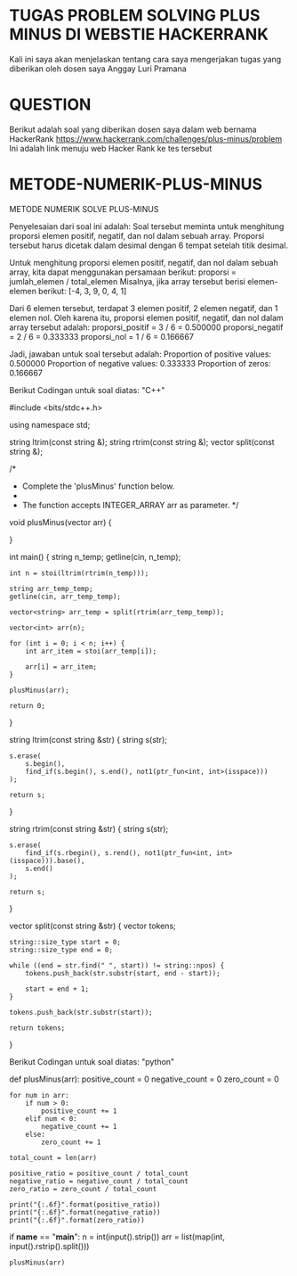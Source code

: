 # TUGAS PROBLEM SOLVING PLUS MINUS DI WEBSTIE HACKERRANK
Kali ini saya akan menjelaskan tentang cara saya mengerjakan tugas yang diberikan oleh dosen saya Anggay Luri Pramana
# QUESTION
Berikut adalah soal yang diberikan dosen saya dalam web bernama HackerRank 
https://www.hackerrank.com/challenges/plus-minus/problem Ini adalah link menuju web Hacker Rank ke tes tersebut 
# METODE-NUMERIK-PLUS-MINUS
METODE NUMERIK SOLVE PLUS-MINUS 


Penyelesaian dari soal ini adalah:
Soal tersebut meminta untuk menghitung proporsi elemen positif, negatif, dan nol dalam sebuah array. Proporsi tersebut harus dicetak dalam desimal dengan 6 tempat setelah titik desimal.

Untuk menghitung proporsi elemen positif, negatif, dan nol dalam sebuah array, kita dapat menggunakan persamaan berikut:
proporsi = jumlah_elemen / total_elemen
Misalnya, jika array tersebut berisi elemen-elemen berikut:
[-4, 3, 9, 0, 4, 1]

Dari 6 elemen tersebut, terdapat 3 elemen positif, 2 elemen negatif, dan 1 elemen nol. Oleh karena itu, proporsi elemen positif, negatif, dan nol dalam array tersebut adalah:
proporsi_positif = 3 / 6 = 0.500000
proporsi_negatif = 2 / 6 = 0.333333
proporsi_nol = 1 / 6 = 0.166667

Jadi, jawaban untuk soal tersebut adalah:
Proportion of positive values: 0.500000
Proportion of negative values: 0.333333
Proportion of zeros: 0.166667

Berikut Codingan untuk soal diatas:
"C++"

#include <bits/stdc++.h>

using namespace std;

string ltrim(const string &);
string rtrim(const string &);
vector<string> split(const string &);

/*
 * Complete the 'plusMinus' function below.
 *
 * The function accepts INTEGER_ARRAY arr as parameter.
 */

void plusMinus(vector<int> arr) {

}

int main()
{
    string n_temp;
    getline(cin, n_temp);

    int n = stoi(ltrim(rtrim(n_temp)));

    string arr_temp_temp;
    getline(cin, arr_temp_temp);

    vector<string> arr_temp = split(rtrim(arr_temp_temp));

    vector<int> arr(n);

    for (int i = 0; i < n; i++) {
        int arr_item = stoi(arr_temp[i]);

        arr[i] = arr_item;
    }

    plusMinus(arr);

    return 0;
}

string ltrim(const string &str) {
    string s(str);

    s.erase(
        s.begin(),
        find_if(s.begin(), s.end(), not1(ptr_fun<int, int>(isspace)))
    );

    return s;
}

string rtrim(const string &str) {
    string s(str);

    s.erase(
        find_if(s.rbegin(), s.rend(), not1(ptr_fun<int, int>(isspace))).base(),
        s.end()
    );

    return s;
}

vector<string> split(const string &str) {
    vector<string> tokens;

    string::size_type start = 0;
    string::size_type end = 0;

    while ((end = str.find(" ", start)) != string::npos) {
        tokens.push_back(str.substr(start, end - start));

        start = end + 1;
    }

    tokens.push_back(str.substr(start));

    return tokens;
}

Berikut Codingan untuk soal diatas:
"python"

def plusMinus(arr):
    positive_count = 0
    negative_count = 0
    zero_count = 0

    for num in arr:
        if num > 0:
            positive_count += 1
        elif num < 0:
            negative_count += 1
        else:
            zero_count += 1

    total_count = len(arr)

    positive_ratio = positive_count / total_count
    negative_ratio = negative_count / total_count
    zero_ratio = zero_count / total_count

    print("{:.6f}".format(positive_ratio))
    print("{:.6f}".format(negative_ratio))
    print("{:.6f}".format(zero_ratio))


if __name__ == "__main__":
    n = int(input().strip())
    arr = list(map(int, input().rstrip().split()))

    plusMinus(arr)


    



